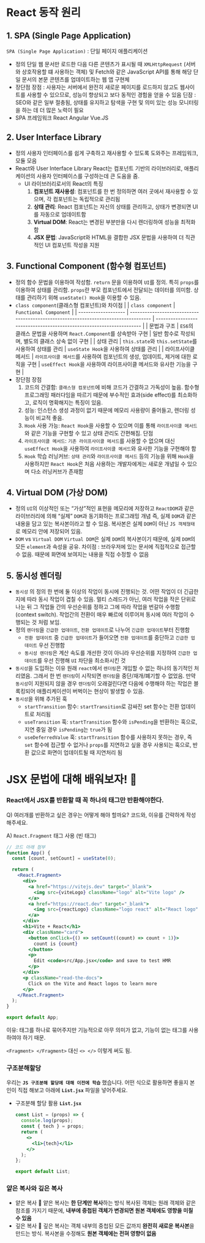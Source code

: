 # React 동작 원리

## 1. SPA (Single Page Application)

`SPA (Single Page Application)` : 단일 페이지 애플리케이션

- 정의
  단일 웹 문서만 로드한 다음 다른 콘텐츠가 표시될 때 `XMLHttpRequest` (서버와 상호작용할 떄 사용하는 객체) 및 Fetch와 같은 JavaScript API를 통해 해당 단일 문서의 본문 콘텐츠를 업데이트하는 웹 앱 구현체
- 장단점
  장점 : 사용자는 서버에서 완전히 새로운 페이지를 로드하지 않고도 웹사이트를 사용할 수 있으므로, 성능이 향상되고 보다 동적인 경험을 얻을 수 있음
  딘잠 : SEO와 같은 일부 절충됨, 상태를 유지하고 탐색을 구현 및 의미 있는 성능 모니터링을 하는 데 더 많은 노력이 필요
- SPA 프레임워크
  React
  Angular
  Vue.JS

## 2. User Interface Library

- 정의
  사용자 인터페이스를 쉽게 구축하고 재사용할 수 있도록 도와주는 프레임워크, 모듈 모음
- React와 User Interface Library
  React는 컴포넌트 기반의 라이브러리로, 애플리케이션의 사용자 인터페이스를 구성하는데 큰 도움을 줌.
  - UI 라이브러리로서의 React의 특징
    1. **컴포넌트 재사용성**: 컴포넌트를 한 번 정의하면 여러 곳에서 재사용할 수 있으며, 각 컴포넌트는 독립적으로 관리됨
    2. **상태 관리**: React 컴포넌트는 자신의 상태를 관리하고, 상태가 변경되면 UI를 자동으로 업데이트함
    3. **Virtual DOM**: React는 변경된 부분만을 다시 렌더링하여 성능을 최적화함
    4. **JSX 문법**: JavaScript와 HTML을 결합한 JSX 문법을 사용하여 더 직관적인 UI 컴포넌트 작성을 지원

## 3. Functional Component (함수형 컴포넌트)

- 정의
  함수 문법을 이용하여 작성함. `return` 문을 이용하여 `UI`를 정의.
  특히 `props`를 이용하여 상태를 관리함. `props`란 부모 컴포넌트에서 전달되는 데이터를 의미함.
  상태를 관리하기 위해 `useState() Hook`을 이용할 수 있음.
- `class component`(클래스형 컴포넌트)와 차이점
  |                     | `class component`                                                                   | `Functional Component`                                               |
  | ------------------- | ----------------------------------------------------------------------------------- | -------------------------------------------------------------------- |
  | 문법과 구조         | `ES6`의 클래스 문법을 사용하며 `React.Component`를 상속받아 구현                    | 일반 함수로 작성되며, 별도의 클래스 상속 없이 구현                   |
  | 상태 관리           | `this.state`와 `this.setState`를 사용하여 상태를 관리                               | `useState Hook`을 사용하여 상태를 관리                               |
  | 라이프사이클 메서드 | `라이프사이클 메서드`를 사용하여 컴포넌트의 생성, 업데이트, 제거에 대한 로직을 구현 | `useEffect Hook`을 사용하여 라이프사이클 메서드와 유사한 기능을 구현 |
- 장단점
  장점
  1. 코드의 간결함: `클래스형 컴포넌트`에 비해 코드가 간결하고 가독성이 높음. 함수형 프로그래밍 패러다임을 따르기 때문에 부수적인 효과(side effect)를 최소화하고, 로직이 명확해지는 특징이 있음.
  2. 성능: 인스턴스 생성 과정이 없기 때문에 메모리 사용량이 줄어들고, 렌더링 성능이 비교적 좋음.
  3. `Hook` 사용 가능: `React Hook`을 사용할 수 있으며 이를 통해 `라이프사이클 메서드`와 같은 기능을 구현할 수 있고 상태 관리도 간편해짐.
  단점
  1. `라이프사이클 메서드`: `기존 라이프사이클 메서드`를 사용할 수 없으며 대신 `useEffect Hook`을 사용하여 `라이프사이클 메서드`와 유사한 기능을 구현해야 함
  2. `Hook` 학습 러닝커브: `상태 관리`와 `라이프사이클 메서드` 등의 기능을 위해 `Hook`을 사용하지만 `React Hook`은 처음 사용하는 개발자에게는 새로운 개념일 수 있으며 다소 러닝커브가 존재함

## 4. Virtual DOM (가상 DOM)

- 정의
  `UI`의 이상적인 또는 “가상”적인 표현을 메모리에 저장하고 `ReactDOM`과 같은 라이브러리에 의해 “실제” `DOM`과 동기화하는 프로그래밍 개념
  즉, 실제 `DOM`과 같은 내용을 담고 있는 복사본이라고 할 수 있음. 복사본은 실제 `DOM`이 아닌 `JS 객체형태`로 메모리 안에 저장되어 있음.
- `DOM` vs `Virtual DOM`
  `Virtual DOM`은 실제 `DOM`의 복사본이기 때문에, 실제 `DOM`의 모든 `element`과 속성을 공유.
  차이점 : 브라우저에 있는 문서에 직접적으로 접근할 수 없음. 때문에 화면에 보여지는 내용을 직접 수정할 수 없음

## 5. 동시성 렌더링

- `동시성` 의 정의
  한 번에 둘 이상의 작업이 동시에 진행되는 것. 어떤 작업이 더 긴급한지에 따라 동시 작업이 겹칠 수 있음.
  멀티 스레드가 아닌, 여러 작업을 작은 단위로 나눈 뒤 그 작업들 간의 우선순위를 정하고 그에 따라 작업을 번갈아 수행함(context switch). 작업간의 전환이 매우 빠르에 이루어져 동시에 여러 작업이 수행되는 것 처럼 보임.
- 정의
  `렌더링`을 `긴급한 업데이트`, `전환 업데이트`로 나누어 `긴급한 업데이트`부터 진행함
  - `전환 업데이트` 중 `긴급한 업데이트`가 들어오면 `전환 업데이트`를 중단하고 `긴급한 업데이트` 우선 진행함
  - `동시성 렌더링`은 계산 속도를 개선한 것이 아니라 우선순위를 지정하여 `긴급한 업데이트`를 우선 진행해 `UI` 차단을 최소화시킨 것
- `동시성`을 도입하는 이유
  원래 `react`에서 `렌더링`은 개입할 수 없는 하나의 동기적인 처리였음. 그래서 한 번 `렌더링`이 시작되면 `렌더링`을 중단/재개/폐기할 수 없었음.
  만약 `동시성`이 지원되지 않을 경우 `렌더링`이 오래걸린다면 다음에 수행해야 하는 작업은 블록킹되어 애플리케이션이 버벅이는 현상이 발생할 수 있음.
- `동시성`을 위해 추가된 훅
  - `startTransition` 함수:
    `startTransition`로 감싸진 set 함수는 전환 업데이트로 처리됨
  - `useTransition` 훅:
    `startTransition` 함수와 `isPending`을 반환하는 훅으로, 지연 중일 경우 `isPending`는 `true`가 됨
  - `useDeferredValue` 훅:
    `startTransition` 함수를 사용하지 못하는 경우, 즉 `set` 함수에 접근할 수 없거나 `props`를 지연하고 싶을 경우 사용되는 훅으로, 반환 값으로 화면이 업데이트될 때 지연처리 됨

# JSX 문법에 대해 배워보자! 🍠

### React에서 JSX를 반환할 때 꼭 하나의 태그만 반환해야한다.

Q) 여러개를 반환하고 싶은 경우는 어떻게 해야 할까요?
코드와, 이유를 간략하게 작성해주세요.

A) `React.Fragment` 태그 사용 (빈 태그)

```jsx
// 코드 아래 첨부
function App() {
  const [count, setCount] = useState(0);

  return (
    <React.Fragment>
      <div>
        <a href="https://vitejs.dev" target="_blank">
          <img src={viteLogo} className="logo" alt="Vite logo" />
        </a>
        <a href="https://react.dev" target="_blank">
          <img src={reactLogo} className="logo react" alt="React logo" />
        </a>
      </div>
      <h1>Vite + React</h1>
      <div className="card">
        <button onClick={() => setCount((count) => count + 1)}>
          count is {count}
        </button>
        <p>
          Edit <code>src/App.jsx</code> and save to test HMR
        </p>
      </div>
      <p className="read-the-docs">
        Click on the Vite and React logos to learn more
      </p>
    </React.Fragment>
  );
}

export default App;
```

이유: 태그를 하나로 묶어주지만 기능적으로 아무 의미가 없고, 기능이 없는 태그를 사용하여야 하기 때문.

`<Fragment> </Fragment>` 대신 `<> </>` 이렇게 써도 됨.

### 구조분해할당

우리는 **`JS 구조분해 할당에 대해 이전에 학습`** 했습니다. 어떤 식으로 활용하면 좋을지 본인이 직접 해보고 아래에 **`List.jsx`** 파일을 넣어주세요.

- 구조분해 할당 활용 **`List.jsx`**
  ```jsx
  const List = (props) => {
    console.log(props);
    const { tech } = props;
    return (
      <>
        <li>{tech}</li>
      </>
    );
  };

  export default List;
  ```

### 얕은 복사와 깊은 복사

- 얕은 복사 🍠
  얕은 복사는 **한 단계만 복사**하는 방식
  복사된 객체는 원래 객체와 같은 참조를 가지기 때문에, **내부에 중첩된 객체가 변경되면 원본 객체에도 영향을 미칠 수 있음**
- 깊은 복사 🍠
  깊은 복사는 객체 내부의 중첩된 모든 값까지 **완전히 새로운 복사본**을 만드는 방식.
  복사본을 수정해도 **원본 객체에는 전혀 영향이 없음**
